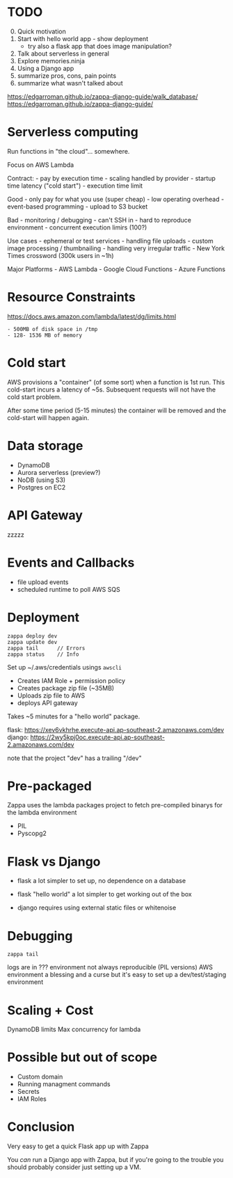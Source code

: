 # TODO

0. Quick motivation
1. Start with hello world app - show deployment
	- try also a flask app that does image manipulation?
2. Talk about serverless in general
3. Explore memories.ninja
4. Using a Django app
5. summarize pros, cons, pain points
6. summarize what wasn't talked about


https://edgarroman.github.io/zappa-django-guide/walk_database/
https://edgarroman.github.io/zappa-django-guide/

# Serverless computing

Run functions in "the cloud"... somewhere.

Focus on AWS Lambda

Contract:
	- pay by execution time
	- scaling handled by provider
	- startup time latency ("cold start")
	- execution time limit


Good
	- only pay for what you use (super cheap)
	- low operating overhead
	- event-based programming
		- upload to S3 bucket

Bad
	- monitoring / debugging
		- can't SSH in
		- hard to reproduce environment
	- concurrent execution limirs (100?)

Use cases
	- ephemeral or test services
	- handling file uploads
		- custom image processing / thumbnailing
	- handling very irregular traffic
		- New York Times crossword (300k users in ~1h)


Major Platforms
	- AWS Lambda
	- Google Cloud Functions
	- Azure Functions

# Resource Constraints

https://docs.aws.amazon.com/lambda/latest/dg/limits.html

	- 500MB of disk space in /tmp
	- 128- 1536 MB of memory

# Cold start

AWS provisions a "container" (of some sort) when a function is 1st run. This cold-start incurs a latency of ~5s.
Subsequent requests will not have the cold start problem.

After some time period (5-15 minutes) the container will be removed and the cold-start will happen again.

# Data storage

- DynamoDB
- Aurora serverless (preview?)
- NoDB (using S3)
- Postgres on EC2

# API Gateway

zzzzz

# Events and Callbacks

- file upload events
- scheduled runtime to poll AWS SQS

# Deployment

```
zappa deploy dev
zappa update dev
zappa tail 		// Errors
zappa status 	// Info
```

Set up ~/.aws/credentials usings `awscli`

- Creates IAM Role + permission policy
- Creates package zip file (~35MB)
- Uploads zip file to AWS
- deploys API gateway

Takes ~5 minutes for a "hello world" package.

flask: https://xev6vkhrhe.execute-api.ap-southeast-2.amazonaws.com/dev
django: https://2wy5kpj0oc.execute-api.ap-southeast-2.amazonaws.com/dev

note that the project "dev" has a trailing "/dev"

# Pre-packaged

Zappa uses the  lambda packages project to fetch pre-compiled
binarys for the lambda environment

* PIL
* Pyscopg2

# Flask vs Django

- flask a lot simpler to set up, no dependence on a database
- flask "hello world" a lot simpler to get working out of the box

- django requires using external static files or whitenoise


# Debugging

```
zappa tail
```

logs are in ???
environment not always reproducible (PIL versions)
AWS environment a blessing and a curse
but it's easy to set up a dev/test/staging environment

# Scaling + Cost

DynamoDB limits
Max concurrency for lambda


# Possible but out of scope

* Custom domain
* Running managment commands
* Secrets
* IAM Roles

# Conclusion

Very easy to get a quick Flask app up with Zappa

You _can_ run a Django app with Zappa, but if you're going to the trouble you should probably consider just setting up a VM.
